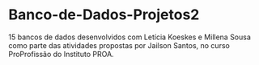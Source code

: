 # Banco-de-Dados-Projetos2
15 bancos de dados desenvolvidos com Letícia Koeskes e Millena Sousa como parte das atividades propostas por Jailson Santos, no curso ProProfissão do Instituto PROA.
